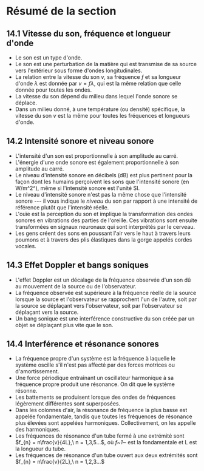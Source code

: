 # Résumé de la section

## 14.1 Vitesse du son, fréquence et longueur d'onde

- Le son est un type d'onde.
- Le son est une perturbation de la matière qui est transmise de sa source vers l'extérieur sous forme d'ondes longitudinales.
- La relation entre la vitesse du son *v*, sa fréquence *f* et sa longueur d'onde $\lambda$ est donnée par $v = f\lambda$, qui est la même relation que celle donnée pour toutes les ondes.
- La vitesse du son dépend du milieu dans lequel l'onde sonore se déplace.
- Dans un milieu donné, à une température (ou densité) spécifique, la vitesse du son *v* est la même pour toutes les fréquences et longueurs d'onde.

## 14.2 Intensité sonore et niveau sonore

- L'intensité d'un son est proportionnelle à son amplitude au carré.
- L'énergie d'une onde sonore est également proportionnelle à son amplitude au carré.
- Le niveau d'intensité sonore en décibels (dB) est plus pertinent pour la façon dont les humains perçoivent les sons que l'intensité sonore (en W/m^2^), même si l'intensité sonore est l'unité SI.
- Le niveau d'intensité sonore n'est pas la même chose que l'intensité sonore --- il vous indique le *niveau* du son par rapport à une intensité de référence plutôt que l'intensité réelle.
- L'ouïe est la perception du son et implique la transformation des ondes sonores en vibrations des parties de l'oreille. Ces vibrations sont ensuite transformées en signaux neuronaux qui sont interprétés par le cerveau.
- Les gens créent des sons en poussant l'air vers le haut à travers leurs poumons et à travers des plis élastiques dans la gorge appelés cordes vocales.

## 14.3 Effet Doppler et bangs soniques

- L'effet Doppler est un décalage de la fréquence observée d'un son dû au mouvement de la source ou de l'observateur.
- La fréquence observée est supérieure à la fréquence réelle de la source lorsque la source et l'observateur se rapprochent l'un de l'autre, soit par la source se déplaçant vers l'observateur, soit par l'observateur se déplaçant vers la source.
- Un bang sonique est une interférence constructive du son créée par un objet se déplaçant plus vite que le son.

## 14.4 Interférence et résonance sonores

- La fréquence propre d'un système est la fréquence à laquelle le système oscille s'il n'est pas affecté par des forces motrices ou d'amortissement.
- Une force périodique entraînant un oscillateur harmonique à sa fréquence propre produit une résonance. On dit que le système résonne.
- Les battements se produisent lorsque des ondes de fréquences légèrement différentes sont superposées.
- Dans les colonnes d'air, la résonance de fréquence la plus basse est appelée fondamentale, tandis que toutes les fréquences de résonance plus élevées sont appelées harmoniques. Collectivement, on les appelle des harmoniques.
- Les fréquences de résonance d'un tube fermé à une extrémité sont $f_{n} = n\frac{v}{4L},\ n = 1,3,5...$, où *f~1~* est la fondamentale et L est la longueur du tube.
- Les fréquences de résonance d'un tube ouvert aux deux extrémités sont $f_{n} = n\frac{v}{2L},\ n = 1,2,3...$

